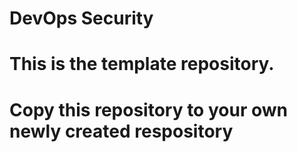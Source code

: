 # DevOps Security
# This is the template repository.
# Copy this repository to your own newly created respository
